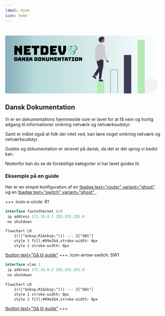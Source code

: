 ```yaml
---
label: Hjem
icon: home
---
```

#
![](/img/hero-black-slug.png)

## Dansk Dokumentation

Vi er en dokumentations hjemmeside som er lavet for at få nem og hurtig adgang til informationer omkring netværk og netværksudstyr.

Samt er målet også at folk der intet ved, kan lære noget omkring netværk og netværksudstyr.

Guides og dokumentation er skrevet på dansk, da det er det sprog vi bedst kan.

Nedenfor kan du se de forskellige kategorier vi har lavet guides til.

### Eksemple på en guide

Her er en simpel konfiguration af en [!badge text="router" variant="ghost" ](router.md) og en [!badge text="switch" variant="ghost" ](router.md).

+++ :icon-x-circle: R1
```js
interface fastethernet 0/0
 ip address 172.16.0.1 255.255.255.0
 no shutdown

```
```mermaid
flowchart LR
	1((("&nbsp;R1&nbsp;"))) --- 2["SW1"]
	style 1 fill:#99e2b4,stroke-width: 0px
	style 2 stroke-width: 0px
```
[!button text="Gå til guide"](/Starterguide/starter-guide)
+++ :icon-arrow-switch: SW1 
```js
interface vlan 1
 ip address 172.16.0.2 255.255.255.0
 no shutdown

```
```mermaid
flowchart LR
	1((("&nbsp;R1&nbsp;"))) --- 2["SW1"]
	style 1 stroke-width: 0px
	style 2 fill:#99e2b4,stroke-width: 0px
```
[!button text="Gå til guide"](/Starterguide/starter-guide)
+++




